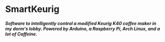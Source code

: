 # SmartKeurig

##### Software to intelligently control a modified Keurig K40 coffee maker in my dorm's lobby.  Powered by Arduino, a Raspberry Pi, Arch Linux, and a lot of Caffeine.
